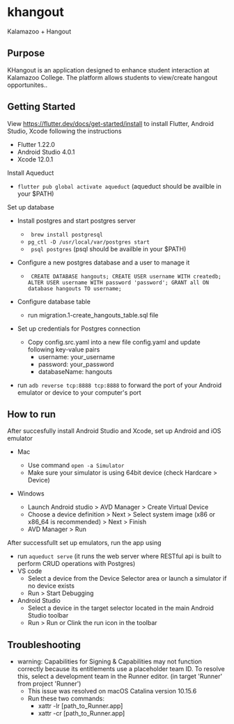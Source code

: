 # khangout

Kalamazoo + Hangout

## Purpose

KHangout is an application designed to enhance student interaction at Kalamazoo College. The platform
allows students to view/create hangout opportunites..

## Getting Started

View https://flutter.dev/docs/get-started/install to install Flutter, Android Studio, Xcode following the instructions
  - Flutter 1.22.0
  - Android Studio 4.0.1
  - Xcode 12.0.1

Install Aqueduct
  - ``` flutter pub global activate aqueduct ``` (aqueduct should be availble in your $PATH)

Set up database
  - Install postgres and start postgres server
    - ``` brew install postgresql```
    - ``` pg_ctl -D /usr/local/var/postgres start ```
    - ``` psql postgres``` (psql should be availble in your $PATH)
  - Configure a new postgres database and a user to manage it
    - ``` CREATE DATABASE hangouts; CREATE USER username WITH createdb; ALTER USER username WITH password 'password'; GRANT all ON database hangouts TO username;```
  - Configure database table
    - run migration.1-create_hangouts_table.sql file

- Set up credentials for Postgres connection
   - Copy config.src.yaml into a new file config.yaml and update following key-value pairs
      - username: your_username 
      - password: your_password 
      - databaseName: hangouts
      
- run ```adb reverse tcp:8888 tcp:8888``` to forward the port of your Android emulator or device to your computer's port

## How to run

After succesfully install Android Studio and Xcode, set up Android and iOS emulator
  - Mac
    - Use command `open -a Simulator`
    - Make sure your simulator is using 64bit device (check Hardcare > Device)
    
  - Windows
    - Launch Android studio > AVD Manager > Create Virtual Device 
    - Choose a device definition > Next > Select system image (x86 or x86_64 is recommended) > Next > Finish
    - AVD Manager > Run
    
 After successfullt set up emulators, run the app using
   - run ```aqueduct serve``` (it runs the web server where RESTful api is built to perform CRUD operations with Postgres)
   - VS code
      - Select a device from the Device Selector area or launch a simulator if no device exists
      - Run > Start Debugging
   - Android Studio
      - Select a device in the target selector located in the main Android Studio toolbar
      - Run > Run or Clink the run icon in the toolbar

## Troubleshooting

- warning: Capabilities for Signing & Capabilities may not function correctly
because its entitlements use a placeholder team ID. To resolve this, select
a development team in the Runner editor. (in target 'Runner' from project
'Runner')
  - This issue was resolved on macOS Catalina version 10.15.6
  - Run these two commands:
    - xattr -lr [path_to_Runner.app]
    - xattr -cr [path_to_Runner.app]
  
